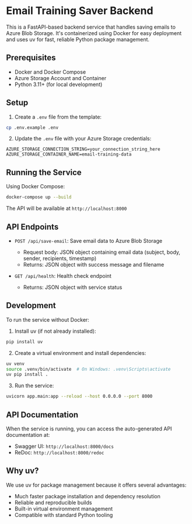# Email Training Saver Backend

This is a FastAPI-based backend service that handles saving emails to Azure Blob Storage. It's containerized using Docker for easy deployment and uses uv for fast, reliable Python package management.

## Prerequisites

- Docker and Docker Compose
- Azure Storage Account and Container
- Python 3.11+ (for local development)

## Setup

1. Create a `.env` file from the template:
```bash
cp .env.example .env
```

2. Update the `.env` file with your Azure Storage credentials:
```
AZURE_STORAGE_CONNECTION_STRING=your_connection_string_here
AZURE_STORAGE_CONTAINER_NAME=email-training-data
```

## Running the Service

Using Docker Compose:
```bash
docker-compose up --build
```

The API will be available at `http://localhost:8000`

## API Endpoints

- `POST /api/save-email`: Save email data to Azure Blob Storage
  - Request body: JSON object containing email data (subject, body, sender, recipients, timestamp)
  - Returns: JSON object with success message and filename

- `GET /api/health`: Health check endpoint
  - Returns: JSON object with service status

## Development

To run the service without Docker:

1. Install uv (if not already installed):
```bash
pip install uv
```

2. Create a virtual environment and install dependencies:
```bash
uv venv
source .venv/bin/activate  # On Windows: .venv\Scripts\activate
uv pip install .
```

3. Run the service:
```bash
uvicorn app.main:app --reload --host 0.0.0.0 --port 8000
```

## API Documentation

When the service is running, you can access the auto-generated API documentation at:
- Swagger UI: `http://localhost:8000/docs`
- ReDoc: `http://localhost:8000/redoc`

## Why uv?

We use uv for package management because it offers several advantages:
- Much faster package installation and dependency resolution
- Reliable and reproducible builds
- Built-in virtual environment management
- Compatible with standard Python tooling
